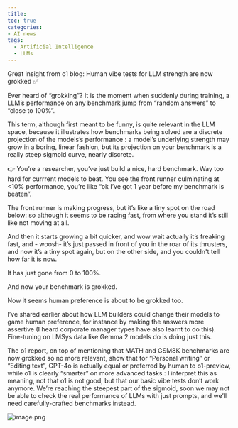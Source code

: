 ```yaml
---
title: 
toc: true
categories: 
- AI news
tags:
  - Artificial Intelligence
  - LLMs
---
```



Great insight from o1 blog: Human vibe tests for LLM strength are now grokked ✅

Ever heard of “grokking”? It is the moment when suddenly during training, a LLM’s performance on any benchmark jump from “random answers” to “close to 100%”.

This term, although first meant to be funny, is quite relevant in the LLM space, because it illustrates how benchmarks being solved are a discrete projection of the models’s performance : a model’s underlying strength may grow in a boring, linear fashion, but its projection on your benchmark is a really steep sigmoid curve, nearly discrete. 

👉 You’re a researcher, you’ve just build a nice, hard benchmark. Way too hard for currrent models to beat. You see the front runner culminating at <10% performance, you’re like “ok I’ve got 1 year before my benchmark is beaten”.

The front runner is making progress, but it’s like a tiny spot on the road below: so although it seems to be racing fast, from where you stand it’s still like not moving at all.

And then it starts growing a bit quicker, and wow wait actually it’s freaking fast, and - woosh- it’s just passed in front of you in the roar of its thrusters, and now it’s a tiny spot again, but on the other side, and you couldn't tell how far it is now.

It has just gone from 0 to 100%.

And now your benchmark is grokked.

Now it seems human preference is about to be grokked too.

I’ve shared earlier about how LLM builders could change their models to game human preference, for instance by making the answers more assertive (I heard corporate manager types have also learnt to do this). Fine-tuning on LMSys data like Gemma 2 models do is doing just this.

The o1 report, on top of mentioning that MATH and GSM8K benchmarks are now grokked so no more relevant, show that for “Personal writing” or “Editing text”, GPT-4o is actually equal or preferred by human to o1-preview, while o1 is clearly “smarter” on more advanced tasks : I interpret this as meaning, not that o1 is not good, but that our basic vibe tests don’t work anymore. We’re reaching the steepest part of the sigmoid, soon we may not be able to check the real performance of LLMs with just prompts, and we’ll need carefully-crafted benchmarks instead.

![image.png](attachments/Posts/o1%20human%20preference%20is%20grokked/image.png)